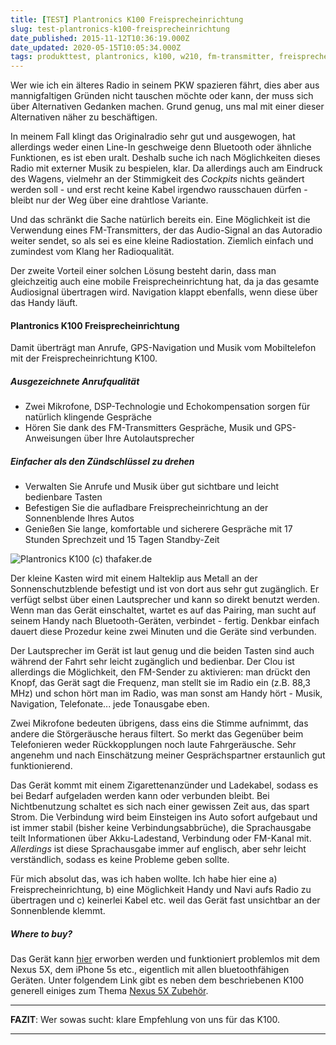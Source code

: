 ```yaml
---
title: [TEST] Plantronics K100 Freisprecheinrichtung
slug: test-plantronics-k100-freisprecheinrichtung
date_published: 2015-11-12T10:36:19.000Z
date_updated: 2020-05-15T10:05:34.000Z
tags: produkttest, plantronics, k100, w210, fm-transmitter, freisprecheinrichtung, bluetooth 4.0, erfahrungsbericht
---
```


Wer wie ich ein älteres Radio in seinem PKW spazieren fährt, dies aber aus mannigfaltigen Gründen nicht tauschen möchte oder kann, der muss sich über Alternativen Gedanken machen. Grund genug, uns mal mit einer dieser Alternativen näher zu beschäftigen. 

In meinem Fall klingt das Originalradio sehr gut und ausgewogen, hat allerdings weder einen Line-In geschweige denn Bluetooth oder ähnliche Funktionen, es ist eben uralt. Deshalb suche ich nach Möglichkeiten dieses Radio mit externer Musik zu bespielen, klar. Da allerdings auch am Eindruck des Wagens, vielmehr an der Stimmigkeit des *Cockpits* nichts geändert werden soll - und erst recht keine Kabel irgendwo rausschauen dürfen - bleibt nur der Weg über eine drahtlose Variante.

Und das schränkt die Sache natürlich bereits ein. Eine Möglichkeit ist die Verwendung eines FM-Transmitters, der das Audio-Signal an das Autoradio weiter sendet, so als sei es eine kleine Radiostation. Ziemlich einfach und zumindest vom Klang her Radioqualität.

Der zweite Vorteil einer solchen Lösung besteht darin, dass man gleichzeitig auch eine mobile Freisprecheinrichtung hat, da ja das gesamte Audiosignal übertragen wird. Navigation klappt ebenfalls, wenn diese über das Handy läuft.

#### Plantronics K100 Freisprecheinrichtung

Damit überträgt man Anrufe, GPS-Navigation und Musik vom Mobiltelefon mit der Freisprecheinrichtung K100.

##### Ausgezeichnete Anrufqualität

- Zwei Mikrofone, DSP-Technologie und Echokompensation sorgen für natürlich klingende Gespräche
- Hören Sie dank des FM-Transmitters Gespräche, Musik und GPS-Anweisungen über Ihre Autolautsprecher

##### Einfacher als den Zündschlüssel zu drehen

- Verwalten Sie Anrufe und Musik über gut sichtbare und leicht bedienbare Tasten
- Befestigen Sie die aufladbare Freisprecheinrichtung an der Sonnenblende Ihres Autos
- Genießen Sie lange, komfortable und sicherere Gespräche mit 17 Stunden Sprechzeit und 15 Tagen Standby-Zeit

![Plantronics K100 (c) thafaker.de](__GHOST_URL__/content/images/2015/11/IMG_6839.JPG)

Der kleine Kasten wird mit einem Halteklip aus Metall an der Sonnenschutzblende befestigt und ist von dort aus sehr gut zugänglich. Er verfügt selbst über einen Lautsprecher und kann so direkt benutzt werden. Wenn man das Gerät einschaltet, wartet es auf das Pairing, man sucht auf seinem Handy nach Bluetooth-Geräten, verbindet - fertig. Denkbar einfach dauert diese Prozedur keine zwei Minuten und die Geräte sind verbunden.

Der Lautsprecher im Gerät ist laut genug und die beiden Tasten sind auch während der Fahrt sehr leicht zugänglich und bedienbar. Der Clou ist allerdings die Möglichkeit, den FM-Sender zu aktivieren: man drückt den Knopf, das Gerät sagt die Frequenz, man stellt sie im Radio ein (z.B. 88,3 MHz) und schon hört man im Radio, was man sonst am Handy hört - Musik, Navigation, Telefonate... jede Tonausgabe eben.

Zwei Mikrofone bedeuten übrigens, dass eins die Stimme aufnimmt, das andere die Störgeräusche heraus filtert. So merkt das Gegenüber beim Telefonieren weder Rückkopplungen noch laute Fahrgeräusche. Sehr angenehm und nach Einschätzung meiner Gesprächspartner erstaunlich gut funktionierend.

Das Gerät kommt mit einem Zigarettenanzünder und Ladekabel, sodass es bei Bedarf aufgeladen werden kann oder verbunden bleibt. Bei Nichtbenutzung schaltet es sich nach einer gewissen Zeit aus, das spart Strom. Die Verbindung wird beim Einsteigen ins Auto sofort aufgebaut und ist immer stabil (bisher keine Verbindungsabbrüche), die Sprachausgabe teilt Informationen über Akku-Ladestand, Verbindung oder FM-Kanal mit. *Allerdings* ist diese Sprachausgabe immer auf englisch, aber sehr leicht verständlich, sodass es keine Probleme geben sollte.

Für mich absolut das, was ich haben wollte. Ich habe hier eine a) Freisprecheinrichtung, b) eine Möglichkeit Handy und Navi aufs Radio zu übertragen und c) keinerlei Kabel etc. weil das Gerät fast unsichtbar an der Sonnenblende klemmt.

##### Where to buy?

Das Gerät kann [hier](http://www.mobilefun.de/25782-plantronics-k100-bluetooth-freisprecheinrichtung.htm) erworben werden und funktioniert problemlos mit dem Nexus 5X, dem iPhone 5s etc., eigentlich mit allen bluetoothfähigen Geräten. Unter folgendem Link gibt es neben dem beschriebenen K100 generell einiges zum Thema [Nexus 5X Zubehör](http://www.mobilefun.de/34597/google/nexus-5.htm).

---

**FAZIT**: Wer sowas sucht: klare Empfehlung von uns für das K100.

---
